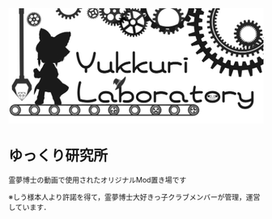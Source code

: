 
<img src="../images/YukkuriLaboratory_icon3.png">

# ゆっくり研究所

霊夢博士の動画で使用されたオリジナルMod置き場です

※しう様本人より許諾を得て，霊夢博士大好きっ子クラブメンバーが管理，運営しています．

